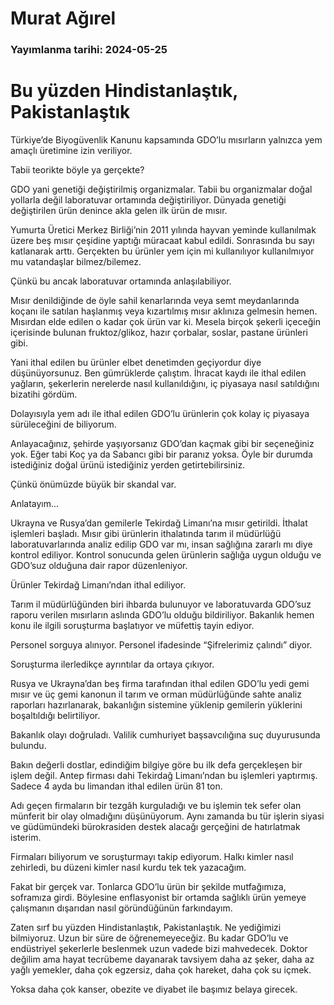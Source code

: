 # Murat Ağırel

### Yayımlanma tarihi: 2024-05-25

# Bu yüzden Hindistanlaştık, Pakistanlaştık

Türkiye’de Biyogüvenlik Kanunu kapsamında GDO’lu mısırların yalnızca yem amaçlı üretimine izin veriliyor.

Tabii teorikte böyle ya gerçekte?

GDO yani genetiği değiştirilmiş organizmalar. Tabii bu organizmalar doğal yollarla değil laboratuvar ortamında değiştiriliyor. Dünyada genetiği değiştirilen ürün denince akla gelen ilk ürün de mısır.

Yumurta Üretici Merkez Birliği’nin 2011 yılında hayvan yeminde kullanılmak üzere beş mısır çeşidine yaptığı müracaat kabul edildi. Sonrasında bu sayı katlanarak arttı. Gerçekten bu ürünler yem için mi kullanılıyor kullanılmıyor mu vatandaşlar bilmez/bilemez.

Çünkü bu ancak laboratuvar ortamında anlaşılabiliyor.

Mısır denildiğinde de öyle sahil kenarlarında veya semt meydanlarında koçanı ile satılan haşlanmış veya kızartılmış mısır aklınıza gelmesin hemen. Mısırdan elde edilen o kadar çok ürün var ki. Mesela birçok şekerli içeceğin içerisinde bulunan fruktoz/glikoz, hazır çorbalar, soslar, pastane ürünleri gibi.

Yani ithal edilen bu ürünler elbet denetimden geçiyordur diye düşünüyorsunuz. Ben gümrüklerde çalıştım. İhracat kaydı ile ithal edilen yağların, şekerlerin nerelerde nasıl kullanıldığını, iç piyasaya nasıl satıldığını bizatihi gördüm.

Dolayısıyla yem adı ile ithal edilen GDO’lu ürünlerin çok kolay iç piyasaya sürüleceğini de biliyorum.

Anlayacağınız, şehirde yaşıyorsanız GDO’dan kaçmak gibi bir seçeneğiniz yok. Eğer tabi Koç ya da Sabancı gibi bir paranız yoksa. Öyle bir durumda istediğiniz doğal ürünü istediğiniz yerden getirtebilirsiniz.

Çünkü önümüzde büyük bir skandal var.

Anlatayım...

Ukrayna ve Rusya’dan gemilerle Tekirdağ Limanı’na mısır getirildi. İthalat işlemleri başladı. Mısır gibi ürünlerin ithalatında tarım il müdürlüğü laboratuvarlarında analiz edilip GDO var mı, insan sağlığına zararlı mı diye kontrol ediliyor. Kontrol sonucunda gelen ürünlerin sağlığa uygun olduğu ve GDO’suz olduğuna dair rapor düzenleniyor.

Ürünler Tekirdağ Limanı’ndan ithal ediliyor.

Tarım il müdürlüğünden biri ihbarda bulunuyor ve laboratuvarda GDO’suz raporu verilen mısırların aslında GDO’lu olduğu bildiriliyor. Bakanlık hemen konu ile ilgili soruşturma başlatıyor ve müfettiş tayin ediyor.

Personel sorguya alınıyor. Personel ifadesinde “Şifrelerimiz çalındı” diyor.

Soruşturma ilerledikçe ayrıntılar da ortaya çıkıyor.

Rusya ve Ukrayna’dan beş firma tarafından ithal edilen GDO’lu yedi gemi mısır ve üç gemi kanonun il tarım ve orman müdürlüğünde sahte analiz raporları hazırlanarak, bakanlığın sistemine yüklenip gemilerin yüklerini boşaltıldığı belirtiliyor.

Bakanlık olayı doğruladı. Valilik cumhuriyet başsavcılığına suç duyurusunda bulundu.

Bakın değerli dostlar, edindiğim bilgiye göre bu ilk defa gerçekleşen bir işlem değil. Antep firması dahi Tekirdağ Limanı’ndan bu işlemleri yaptırmış. Sadece 4 ayda bu limandan ithal edilen ürün 81 ton.

Adı geçen firmaların bir tezgâh kurguladığı ve bu işlemin tek sefer olan münferit bir olay olmadığını düşünüyorum. Aynı zamanda bu tür işlerin siyasi ve güdümündeki bürokrasiden destek alacağı gerçeğini de hatırlatmak isterim.

Firmaları biliyorum ve soruşturmayı takip ediyorum. Halkı kimler nasıl zehirledi, bu düzeni kimler nasıl kurdu tek tek yazacağım.

Fakat bir gerçek var. Tonlarca GDO’lu ürün bir şekilde mutfağımıza, soframıza girdi. Böylesine enflasyonist bir ortamda sağlıklı ürün yemeye çalışmanın dışarıdan nasıl göründüğünün farkındayım.

Zaten sırf bu yüzden Hindistanlaştık, Pakistanlaştık. Ne yediğimizi bilmiyoruz. Uzun bir süre de öğrenemeyeceğiz. Bu kadar GDO’lu ve endüstriyel şekerlerle beslenmek uzun vadede bizi mahvedecek. Doktor değilim ama hayat tecrübeme dayanarak tavsiyem daha az şeker, daha az yağlı yemekler, daha çok egzersiz, daha çok hareket, daha çok su içmek.

Yoksa daha çok kanser, obezite ve diyabet ile başımız belaya girecek.

